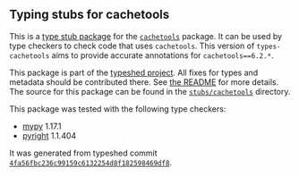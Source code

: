 ## Typing stubs for cachetools

This is a [type stub package](https://typing.python.org/en/latest/tutorials/external_libraries.html)
for the [`cachetools`](https://github.com/tkem/cachetools) package. It can be used by type checkers
to check code that uses `cachetools`. This version of
`types-cachetools` aims to provide accurate annotations for
`cachetools==6.2.*`.

This package is part of the [typeshed project](https://github.com/python/typeshed).
All fixes for types and metadata should be contributed there.
See [the README](https://github.com/python/typeshed/blob/main/README.md)
for more details. The source for this package can be found in the
[`stubs/cachetools`](https://github.com/python/typeshed/tree/main/stubs/cachetools)
directory.

This package was tested with the following type checkers:
* [mypy](https://github.com/python/mypy/) 1.17.1
* [pyright](https://github.com/microsoft/pyright) 1.1.404

It was generated from typeshed commit
[`4fa56fbc236c99159c6132254d8f182598469df8`](https://github.com/python/typeshed/commit/4fa56fbc236c99159c6132254d8f182598469df8).